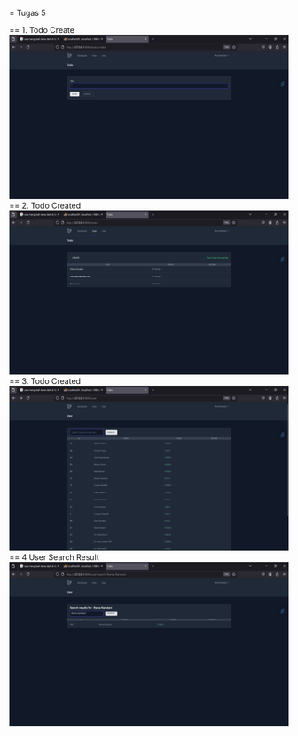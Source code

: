 = Tugas 5

== 1. Todo Create
![Alt text](Screenshot/Tugas5/todocreate.png)
== 2. Todo Created
![Alt text](Screenshot/Tugas5/todocreated.png)
== 3. Todo Created
![Alt text](Screenshot/Tugas5/usersearch.png)
== 4 User Search Result
![Alt text](Screenshot/Tugas5/usersearchresult.png)